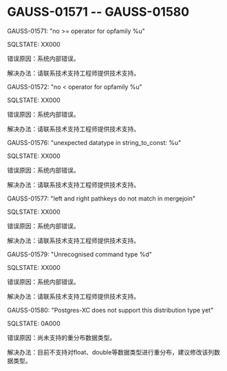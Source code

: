 # GAUSS-01571 -- GAUSS-01580<a name="ZH-CN_TOPIC_0302072874"></a>

GAUSS-01571: "no \>= operator for opfamily %u"

SQLSTATE: XX000

错误原因：系统内部错误。

解决办法：请联系技术支持工程师提供技术支持。

GAUSS-01572: "no < operator for opfamily %u"

SQLSTATE: XX000

错误原因：系统内部错误。

解决办法：请联系技术支持工程师提供技术支持。

GAUSS-01576: "unexpected datatype in string\_to\_const: %u"

SQLSTATE: XX000

错误原因：系统内部错误。

解决办法：请联系技术支持工程师提供技术支持。

GAUSS-01577: "left and right pathkeys do not match in mergejoin"

SQLSTATE: XX000

错误原因：系统内部错误。

解决办法：请联系技术支持工程师提供技术支持。

GAUSS-01579: "Unrecognised command type %d"

SQLSTATE: XX000

错误原因：系统内部错误。

解决办法：请联系技术支持工程师提供技术支持。

GAUSS-01580: "Postgres-XC does not support this distribution type yet"

SQLSTATE: 0A000

错误原因：尚未支持的重分布数据类型。

解决办法：目前不支持对float、double等数据类型进行重分布，建议修改该列数据类型。

